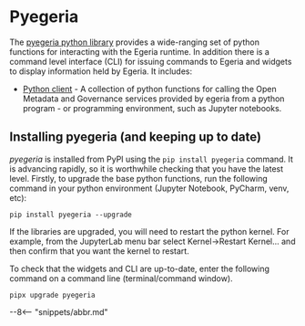 <!-- SPDX-License-Identifier: CC-BY-4.0 -->
<!-- Copyright Contributors to the Egeria project. -->

# Pyegeria

The [pyegeria python library](https://github.com/odpi/egeria-python) provides a wide-ranging set of python functions for interacting with the Egeria runtime. In addition there is a command level interface (CLI) for issuing commands to Egeria and widgets to display information held by Egeria.  It includes:

* [Python client](/guides/developer/python-client/overview) - A collection of python functions for calling the Open Metadata and Governance services provided by egeria from a python program - or programming environment, such as Jupyter notebooks.


## Installing pyegeria (and keeping up to date)

*pyegeria* is installed from PyPI using the `pip install pyegeria` command.  It is advancing rapidly, so it is worthwhile checking that you have the latest level.  Firstly, to upgrade the base python functions, run the following command in your python environment (Jupyter Notebook, PyCharm, venv, etc):

```shell
pip install pyegeria --upgrade
```
If the libraries are upgraded, you will need to restart the python kernel. For example, from the JupyterLab menu bar select Kernel->Restart Kernel... and then confirm that you want the kernel to restart.

To check that the widgets and CLI are up-to-date, enter the following command on a command line (terminal/command window).

```shell
pipx upgrade pyegeria
```

--8<-- "snippets/abbr.md"
